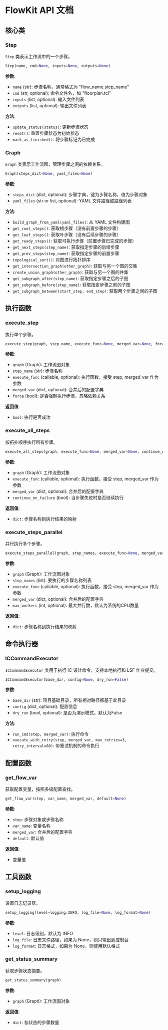# FlowKit API 文档

## 核心类

### Step

`Step` 类表示工作流中的一个步骤。

```python
Step(name, cmd=None, inputs=None, outputs=None)
```

**参数**:
- `name` (str): 步骤名称，通常格式为 "flow_name.step_name"
- `cmd` (str, optional): 命令文件名，如 "floorplan.tcl"
- `inputs` (list, optional): 输入文件列表
- `outputs` (list, optional): 输出文件列表

**方法**:
- `update_status(status)`: 更新步骤状态
- `reset()`: 重置步骤状态为初始状态
- `mark_as_finished()`: 将步骤标记为已完成

### Graph

`Graph` 类表示工作流图，管理步骤之间的依赖关系。

```python
Graph(steps_dict=None, yaml_files=None)
```

**参数**:
- `steps_dict` (dict, optional): 步骤字典，键为步骤名称，值为步骤对象
- `yaml_files` (str or list, optional): YAML 文件路径或路径列表

**方法**:
- `build_graph_from_yaml(yaml_files)`: 从 YAML 文件构建图
- `get_root_steps()`: 获取根步骤（没有前置步骤的步骤）
- `get_leaf_steps()`: 获取叶步骤（没有后续步骤的步骤）
- `get_ready_steps()`: 获取可执行步骤（前置步骤已完成的步骤）
- `get_next_steps(step_name)`: 获取指定步骤的后续步骤
- `get_prev_steps(step_name)`: 获取指定步骤的前置步骤
- `topological_sort()`: 对图进行拓扑排序
- `get_intersection_graph(other_graph)`: 获取与另一个图的交集
- `create_union_graph(other_graph)`: 获取与另一个图的并集
- `get_subgraph_after(step_name)`: 获取指定步骤之后的子图
- `get_subgraph_before(step_name)`: 获取指定步骤之前的子图
- `get_subgraph_between(start_step, end_step)`: 获取两个步骤之间的子图

## 执行函数

### execute_step

执行单个步骤。

```python
execute_step(graph, step_name, execute_func=None, merged_var=None, force=False)
```

**参数**:
- `graph` (Graph): 工作流图对象
- `step_name` (str): 步骤名称
- `execute_func` (callable, optional): 执行函数，接受 step, merged_var 作为参数
- `merged_var` (dict, optional): 合并后的配置字典
- `force` (bool): 是否强制执行步骤，忽略依赖关系

**返回值**:
- `bool`: 执行是否成功

### execute_all_steps

按拓扑顺序执行所有步骤。

```python
execute_all_steps(graph, execute_func=None, merged_var=None, continue_on_failure=False)
```

**参数**:
- `graph` (Graph): 工作流图对象
- `execute_func` (callable, optional): 执行函数，接受 step, merged_var 作为参数
- `merged_var` (dict, optional): 合并后的配置字典
- `continue_on_failure` (bool): 当步骤失败时是否继续执行

**返回值**:
- `dict`: 步骤名称到执行结果的映射

### execute_steps_parallel

并行执行多个步骤。

```python
execute_steps_parallel(graph, step_names, execute_func=None, merged_var=None, max_workers=None)
```

**参数**:
- `graph` (Graph): 工作流图对象
- `step_names` (list): 要执行的步骤名称列表
- `execute_func` (callable, optional): 执行函数，接受 step, merged_var 作为参数
- `merged_var` (dict, optional): 合并后的配置字典
- `max_workers` (int, optional): 最大并行数，默认为系统的CPU数量

**返回值**:
- `dict`: 步骤名称到执行结果的映射

## 命令执行器

### ICCommandExecutor

`ICCommandExecutor` 类用于执行 IC 设计命令，支持本地执行和 LSF 作业提交。

```python
ICCommandExecutor(base_dir, config=None, dry_run=False)
```

**参数**:
- `base_dir` (str): 项目基础目录，所有相对路径都基于此目录
- `config` (dict, optional): 配置信息
- `dry_run` (bool, optional): 是否为演示模式，默认为False

**方法**:
- `run_cmd(step, merged_var)`: 执行命令
- `execute_with_retry(step, merged_var, max_retries=3, retry_interval=60)`: 带重试机制的命令执行

## 配置函数

### get_flow_var

获取配置变量，按照多级配置查找。

```python
get_flow_var(step, var_name, merged_var, default=None)
```

**参数**:
- `step`: 步骤对象或步骤名称
- `var_name`: 变量名称
- `merged_var`: 合并后的配置字典
- `default`: 默认值

**返回值**:
- 变量值

## 工具函数

### setup_logging

设置日志记录器。

```python
setup_logging(level=logging.INFO, log_file=None, log_format=None)
```

**参数**:
- `level`: 日志级别，默认为 INFO
- `log_file`: 日志文件路径，如果为 None，则只输出到控制台
- `log_format`: 日志格式，如果为 None，则使用默认格式

### get_status_summary

获取步骤状态摘要。

```python
get_status_summary(graph)
```

**参数**:
- `graph` (Graph): 工作流图对象

**返回值**:
- `dict`: 各状态的步骤数量
